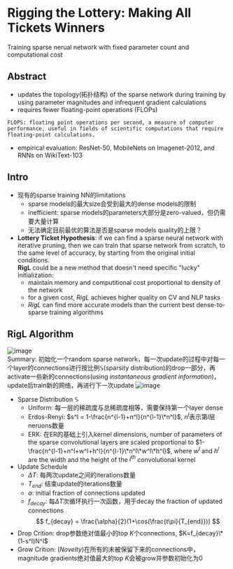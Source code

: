 # Rigging the Lottery: Making All Tickets Winners
Training sparse nerual network with fixed parameter count and computational cost
## Abstract
- updates the topology(拓扑结构) of the sparse network during training by using parameter magnitudes and infrequent gradient calculations
- requires fewer floating-point operations (FLOPs)
```{notes} FLOPS
FLOPS: floating point operations per second, a measure of computer performance, useful in fields of scientific computations that require floating-point calculations. 
```
- empirical evaluation: ResNet-50, MobileNets on Imagenet-2012, and RNNs on WikiText-103
## Intro
- 现有的sparse training NN的limitations
  - sparse models的最大size会受到最大的dense models的限制
  - inefficient: sparse models的parameters大部分是zero-valued，但仍需要大量计算
  - 无法确定目前最优的算法是否是sparse models quality的上限？
- **Lottery Ticket Hypothesis**: if we can find a sparse neural network with iterative pruning, then we can train that sparse network from scratch, to the same level of accuracy, by starting from the original initial conditions.\
**RigL** could be a new method that doesn't need specific "lucky" initialization: 
  - maintain memory and computitional cost proportional to density of the network
  - for a given cost, *RigL* achieves higher quality on CV and NLP tasks
  - *RigL* can find more accurate models than the current best dense-to-sparse training algorithms
## RigL Algorithm
![image](https://user-images.githubusercontent.com/105667644/171728000-edaf2c35-d2c0-4221-9a65-e3dfe2bd2221.png)\
Summary: 初始化一个random sparse network，每一次update的过程中对每一个layer的connections进行按比例$\mathbb{S}$(sparsity distribution)的drop一部分，再activate一些新的connections(using *instantaneous gradient information*)，update后train新的网络，再进行下一次update
![image](https://user-images.githubusercontent.com/105667644/171729587-b72ab8b7-33d3-4289-8143-d58a9277cbc3.png)
- Sparse Distribution $\mathbb{S}$
  - Uniform: 每一层的稀疏度与总稀疏度相等，需要保持第一个layer dense
  - Erdos-Renyi: $s^l = 1-\frac{n^{l-1}+n^l}{n^{l-1}\*n^l}$, $n^l$表示第$l$层neruons数量
  - ERK: 在ER的基础上引入kernel dimensions, number of parameters of the sparse convolutional layers are scaled proportional to $1-\frac{n^{l-1}+n^l+w^l+h^l}{n^{l-1}\*n^l\*w^l\*h^l}$, where $w^l$ and $h^l$ are the width and the height of the $l^{th}$ convolutional kernel
- Update Schedule
  - $\Delta T$: 每两次update之间的iterations数量
  - $T_{end}$: 结束update的iterations数量
  - $\alpha$: initial fraction of connections updated
  - $f_{decay}$: 每$\Delta T$次循环执行一次函数，用于decay the fraction of updated connections
  $$
  f_{decay} = \frac{\alpha}{2}(1+\cos(\frac{t\pi}{T_{end}}))
  $$
- Drop Crition: drop参数绝对值最小的top $K$个connections, $K=f_{decay}\*(1-s^l)N^l$
- Grow Crition: (*Novelty*)在所有的未被保留下来的connections中，magnitude gradients绝对值最大的top $K$会被grow并参数初始化为0
